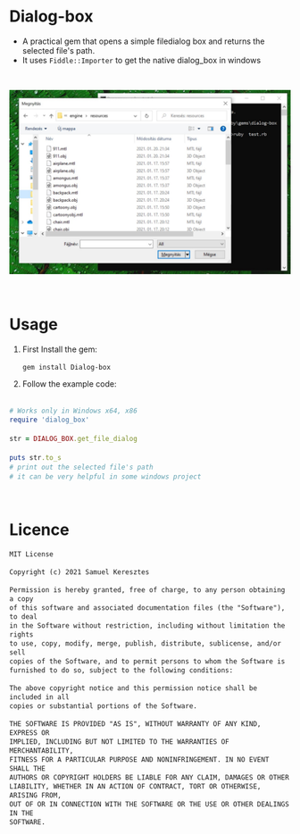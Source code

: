 # Dialog-box 

- A practical gem that opens a simple filedialog box and returns the selected file's path.  
- It uses `Fiddle::Importer` to get the native dialog_box in windows

<br>

![example](mat/example.jpg)

<br>

# Usage

1. First Install the gem:

    `gem install Dialog-box`

2. Follow the example code:


```ruby

# Works only in Windows x64, x86
require 'dialog_box'

str = DIALOG_BOX.get_file_dialog

puts str.to_s
# print out the selected file's path
# it can be very helpful in some windows project
```

<br>

# Licence

```
MIT License

Copyright (c) 2021 Samuel Keresztes

Permission is hereby granted, free of charge, to any person obtaining a copy
of this software and associated documentation files (the "Software"), to deal
in the Software without restriction, including without limitation the rights
to use, copy, modify, merge, publish, distribute, sublicense, and/or sell
copies of the Software, and to permit persons to whom the Software is
furnished to do so, subject to the following conditions:

The above copyright notice and this permission notice shall be included in all
copies or substantial portions of the Software.

THE SOFTWARE IS PROVIDED "AS IS", WITHOUT WARRANTY OF ANY KIND, EXPRESS OR
IMPLIED, INCLUDING BUT NOT LIMITED TO THE WARRANTIES OF MERCHANTABILITY,
FITNESS FOR A PARTICULAR PURPOSE AND NONINFRINGEMENT. IN NO EVENT SHALL THE
AUTHORS OR COPYRIGHT HOLDERS BE LIABLE FOR ANY CLAIM, DAMAGES OR OTHER
LIABILITY, WHETHER IN AN ACTION OF CONTRACT, TORT OR OTHERWISE, ARISING FROM,
OUT OF OR IN CONNECTION WITH THE SOFTWARE OR THE USE OR OTHER DEALINGS IN THE
SOFTWARE.
```

